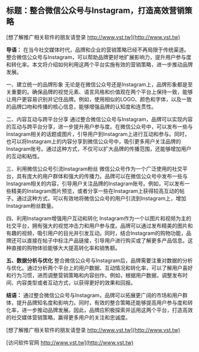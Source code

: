 ## **标题：整合微信公众号与Instagram，打造高效营销策略**

[想了解推广相关软件的朋友请登录 http://www.vst.tw](http://www.vst.tw)

**导语：**
在当今社交媒体时代，品牌和企业的营销策略已经不再局限于传统渠道。整合微信公众号与Instagram，可以帮助品牌更好地扩展影响力，提升用户参与度和转化率。本文将介绍如何利用这两个平台实施有效的营销策略，进一步推动品牌发展。

一、建立统一的品牌形象
无论是在微信公众号还是Instagram上，品牌形象都是至关重要的。确保品牌的视觉元素、语言风格和价值观在两个平台上保持一致，能够让用户更容易识别并记住品牌。例如，使用相似的LOGO、颜色和字体，以及一致的品牌口吻和传播的核心信息，能够增强品牌的认知度和连贯性。

二、内容互动与跨平台分享
通过整合微信公众号与Instagram，品牌可以实现内容的互动与跨平台分享，进一步提升用户参与度。在微信公众号中，可以发布一些与Instagram相关的话题或图片，引导用户到Instagram上进行互动和参与。同时，也可以将Instagram上的内容分享到微信公众号中，吸引更多用户关注品牌的Instagram账号。通过这种方式，不仅可以扩大品牌的传播范围，还能够增加用户的互动和粘性。

三、利用微信公众号引流Instagram粉丝
微信公众号作为一个广泛使用的社交平台，具有庞大的用户群体和强大的传播力。品牌可以在微信公众号中发布一些与Instagram相关的内容，引导用户关注品牌的Instagram账号。例如，可以发布一些精美的Instagram图片预览，或者分享一些在Instagram上获得较高互动的帖子。通过这种方式，可以有效地将微信公众号的用户引流到Instagram上，增加Instagram粉丝数量。

四、利用Instagram增强用户互动和转化
Instagram作为一个以图片和视频为主的社交平台，拥有强大的视觉冲击力和用户参与度。品牌可以通过发布精美的图片和有趣的视频，吸引用户的目光并引发互动。同时，结合Instagram的购物功能，品牌还可以直接在帖子中标注产品链接，引导用户进行购买或了解更多产品信息。这种直接的购物体验能够大大提高转化率和销售额。

**五、数据分析与优化**
整合微信公众号与Instagram后，品牌需要注重对数据的分析与优化。通过分析两个平台上的用户数据、互动情况和转化率，可以了解用户喜好和行为习惯，进而调整营销策略和内容创作。例如，根据用户数据，调整发布时间、内容类型或者互动方式，以获得更好的效果和回报。

**结语：**
通过整合微信公众号与Instagram，品牌可以拓展更广阔的市场和用户群体，提升品牌知名度和影响力。同时，有效的整合策略还能够提高用户参与度和转化率，进一步推动品牌发展。因此，品牌应积极探索并运用这两个平台，打造高效的社交媒体营销策略，赢得更多用户的关注和忠诚度。

[想了解推广相关软件的朋友请登录 http://www.vst.tw](http://www.vst.tw)


[访问软件官网 http://www.vst.tw](http://www.vst.tw)
